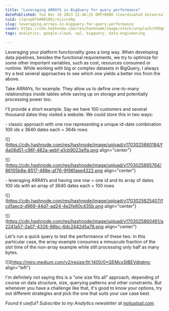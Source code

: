 ```yaml
---
title: "Leveraging ARRAYS in BigQuery for query performance"
datePublished: Tue Dec 19 2023 22:46:25 GMT+0000 (Coordinated Universal Time)
cuid: clqcxp87e000108jrejscce9g
slug: leveraging-arrays-in-bigquery-for-query-performance
cover: https://cdn.hashnode.com/res/hashnode/image/stock/unsplash/VhDgReMsz8w/upload/de24b096bb46c8b5384f6a4c7dd33b98.jpeg
tags: analytics, google-cloud, sql, bigquery, data-engineering

---
```


Leveraging your platform functionality goes a long way. When developing data pipelines, besides the functional requirements, we try to optimize for some other important variables, such as cost, resources consumed or runtime. While working with big or complex datasets in BigQuery, I always try a test several approaches to see which one yields a better mix from the above.

Take ARRAYs, for example. They allow us to define one-to-many relationships inside tables while saving up on storage and potentially processing power too.

I'll provide a short example. Say we have 100 customers and several thousand dates they visited a website. We could store this in two ways:

\- classic approach with one row representing a unique id-date combination  
100 ids x 3640 dates each = 364k rows

![](https://cdn.hashnode.com/res/hashnode/image/upload/v1703025880184/f4a08d51-c96f-482a-aebf-a1cb9023a1fa.png align="center")

![](https://cdn.hashnode.com/res/hashnode/image/upload/v1703025895764/86105b9a-8517-488e-af76-9f96faee4322.png align="center")

\- leveraging ARRAYs and having one row = one id and its array of dates.  
100 ids with an array of 3640 dates each = 100 rows

![](https://cdn.hashnode.com/res/hashnode/image/upload/v1703025825407/fcd1aecd-d969-44d7-ad24-4e2fe60c435b.png align="center")

![](https://cdn.hashnode.com/res/hashnode/image/upload/v1703025860461/a2241a57-2a07-4326-86bc-6dc2442d5a78.png align="center")

Let's run a quick query to test the performance of these two. In this particular case, the array example consumes a minuscule fraction of the slot time of the non-array example while still processing only half as many bytes.

![](https://miro.medium.com/v2/resize:fit:1400/0*QEMcxStBEVdtgtmc align="left")

I'm definitely not saying this is a "one size fits all" approach, depending of course on data structure, size, querying patterns and other constraints. But whenever you have a challenge like that, it's good to know your options, try out different strategies and pick the one that suits your use case best.

*Found it useful? Subscribe to my Analytics newsletter at* [*notjustsql.com*](https://www.notjustsql.com)*.*